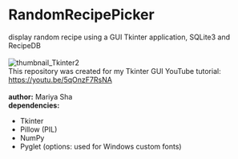 # RandomRecipePicker
display random recipe using a GUI Tkinter application, SQLite3 and RecipeDB
<br>
<br>
![thumbnail_Tkinter2](https://user-images.githubusercontent.com/32107652/173861559-957d9c21-a436-4235-9eb9-8bc532a7eca4.png)
<br>
This repository was created for my Tkinter GUI YouTube tutorial:
<br>
https://youtu.be/5qOnzF7RsNA
<br>
<br>
<b>author:</b> Mariya Sha
<br>
<b> dependencies: </b>
<br>
- Tkinter
- Pillow (PIL)
- NumPy
- Pyglet (options: used for Windows custom fonts)
